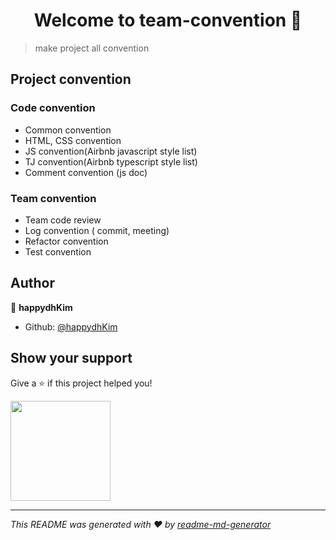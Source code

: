 <h1 align="center">Welcome to team-convention 👋</h1>
<p>
</p>

> make project all convention

## Project convention

### Code convention
- Common convention
- HTML, CSS convention
- JS convention(Airbnb javascript style list)
- TJ convention(Airbnb typescript style list)
- Comment convention (js doc)
### Team convention

- Team code review
- Log convention ( commit, meeting)
- Refactor convention
- Test convention

## Author

👤 **happydhKim**

* Github: [@happydhKim](https://github.com/happydhKim)

## Show your support

Give a ⭐️ if this project helped you!

<a href="https://www.patreon.com/happydhKim">
  <img src="https://c5.patreon.com/external/logo/become_a_patron_button@2x.png" width="160">
</a>

***
_This README was generated with ❤️ by [readme-md-generator](https://github.com/kefranabg/readme-md-generator)_
